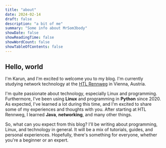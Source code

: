 ```yaml
---
title: "about"
date: 2024-02-14
draft: false
description: "a bit of me"
summary: "Some info about MrSom3body"
showDate: false
showReadingTime: false
showWordCount: false
showTableOfContents: false
---
```


## Hello, world

I'm Karun, and I'm excited to welcome you to my blog. I'm currently studying network technology at the [HTL Rennweg](https://htl.rennweg.at/) in Vienna, Austria.

I'm quite passionate about technology, especially Linux and programming. Furthermore, I've been using **Linux** and programming in **Python** since 2020. As expected, I've learned a lot during this time, and I'm excited to share some of my experiences and thoughts with you. After starting at HTL Rennweg, I learned **Java**, **networking**, and many other things.

So, what can you expect from this blog? I'll be writing about programming, Linux, and technology in general. It will be a mix of tutorials, guides, and personal experiences. Hopefully, there's something for everyone, whether you're a beginner or an expert.
